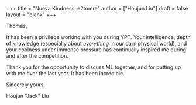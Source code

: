 +++
title = "Nueva Kindness: e2tomre"
author = ["Houjun Liu"]
draft = false
layout = "blank"
+++

Thomas,

It has been a privilege working with you during YPT. Your intelligence, depth of knowledge (especially about _everything_ in our darn physical world), and your coolness under immense pressure has continually inspired me during and after the competition.

Thank you for the opportunity to discuss ML together, and for putting up with me over the last year. It has been incredible.

Sincerely yours,

Houjun "Jack" Liu
